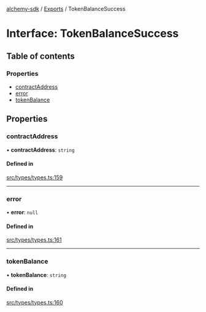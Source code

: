 [alchemy-sdk](../README.md) / [Exports](../modules.md) / TokenBalanceSuccess

# Interface: TokenBalanceSuccess

## Table of contents

### Properties

- [contractAddress](TokenBalanceSuccess.md#contractaddress)
- [error](TokenBalanceSuccess.md#error)
- [tokenBalance](TokenBalanceSuccess.md#tokenbalance)

## Properties

### contractAddress

• **contractAddress**: `string`

#### Defined in

[src/types/types.ts:159](https://github.com/alchemyplatform/alchemy-sdk-js/blob/f2b072e/src/types/types.ts#L159)

___

### error

• **error**: ``null``

#### Defined in

[src/types/types.ts:161](https://github.com/alchemyplatform/alchemy-sdk-js/blob/f2b072e/src/types/types.ts#L161)

___

### tokenBalance

• **tokenBalance**: `string`

#### Defined in

[src/types/types.ts:160](https://github.com/alchemyplatform/alchemy-sdk-js/blob/f2b072e/src/types/types.ts#L160)
